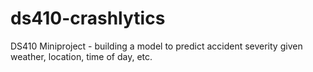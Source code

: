 # ds410-crashlytics
DS410 Miniproject - building a model to predict accident severity given weather, location, time of day, etc.
